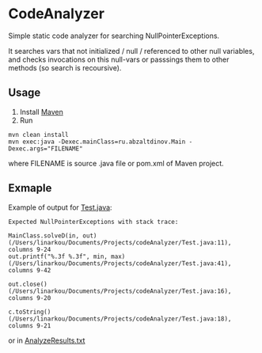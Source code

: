 # CodeAnalyzer
Simple static code analyzer for searching NullPointerExceptions. 

It searches vars that not initialized / null / referenced to other null variables, and checks invocations on this null-vars or passsings them to other methods (so search is recoursive).

## Usage
1. Install [Maven](https://maven.apache.org/install.html)
2. Run 
  ```
  mvn clean install
  mvn exec:java -Dexec.mainClass=ru.abzaltdinov.Main -Dexec.args="FILENAME"
  ```
  where FILENAME is source .java file or pom.xml of Maven project.

## Exmaple
Example of output for [Test.java](Test.java):
```
Expected NullPointerExceptions with stack trace:

MainClass.solveD(in, out)
(/Users/linarkou/Documents/Projects/codeAnalyzer/Test.java:11), columns 9-24
out.printf("%.3f %.3f", min, max)
(/Users/linarkou/Documents/Projects/codeAnalyzer/Test.java:41), columns 9-42

out.close()
(/Users/linarkou/Documents/Projects/codeAnalyzer/Test.java:16), columns 9-20

c.toString()
(/Users/linarkou/Documents/Projects/codeAnalyzer/Test.java:18), columns 9-21
```
or in [AnalyzeResults.txt](analyzeResults.txt)
